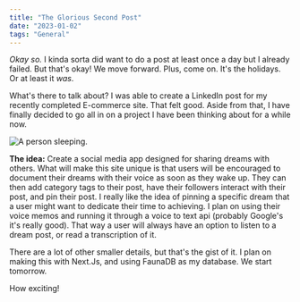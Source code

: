 ```yaml
---
title: "The Glorious Second Post"
date: "2023-01-02"
tags: "General"
---
```


*Okay so.* I kinda sorta did want to do a post at least once a day but I already failed. But that's okay! We move forward. Plus, come on. It's the holidays. Or at least it *was*. 


What's there to talk about? I was able to create a LinkedIn post for my recently completed E-commerce site. That felt good. Aside from that, I have finally decided to go all in on a project I have been thinking about for a while now. 

![A person sleeping.](https://www.pngkey.com/png/detail/112-1120811_bed-sleep-svg-icon-sleep-png.png)

**The idea:**
Create a social media app designed for sharing dreams with others. What will make this site unique is that users will be encouraged to document their dreams with their voice as soon as they wake up. They can then add category tags to their post, have their followers interact with their post, and pin their post. I really like the idea of pinning a specific dream that a user might want to dedicate their time to achieving. I plan on using their voice memos and running it through a voice to text api (probably Google's it's really good). That way a user will always have an option to listen to a dream post, or read a transcription of it. 

There are a lot of other smaller details, but that's the gist of it. I plan on making this with Next.Js, and using FaunaDB as my database. We start tomorrow. 

How exciting!